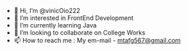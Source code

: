 - 👋 Hi, I’m @vinicOio222
- 👀 I’m interested in FrontEnd Development
- 🌱 I’m currently learning Java
- 💞️ I’m looking to collaborate on College Works
- 📫 How to reach me : My em-mail - mtafg567@gmail.com

<!---
vinicOio222/vinicOio222 is a ✨ special ✨ repository because its `README.md` (this file) appears on your GitHub profile.
You can click the Preview link to take a look at your changes.
--->
